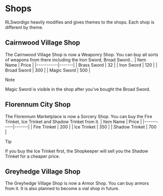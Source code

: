 # Shops
RLSwordigo heavily modifies and gives themes to the shops. Each shop is different by theme.

## Cairnwood Village Shop
The Cairnwood Village Shop is now a Weaponry Shop. You can buy all sorts of weapons from there including the Iron Sword, Broad Sword...
| Item Name | Price |
|-----------|-------|
| Brass Sword | 32 |
| Iron Sword | 120 |
| Broad Sword | 300 |
| Magic Sword | 500 |
> [!NOTE]
> Magic Sword is visible in the shop after you've bought the Broad Sword.

## Florennum City Shop
The Florennum Marketplace is now a Sorcery Shop. You can buy the Fire Trinket, Ice Trinket and Shadow Trinket from it.
| Item Name | Price |
|-----------|-------|
| Fire Trinket | 200 |
| Ice Trinket | 350 |
| Shadow Trinket | 700 |
> [!TIP]
> If you buy the Ice Trinket first, the Shopkeeper will sell you the Shadow Trinket for a cheaper price.

## Greyhedge Village Shop
The Greyhedge Village Shop is now a Armor Shop. You can buy armors from it. It is also planned to become a vial shop in future.
